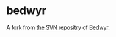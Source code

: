 # bedwyr

A fork from [the SVN repositry](https://gforge.inria.fr/scm/?group_id=367) of [Bedwyr](http://slimmer.gforge.inria.fr/bedwyr/).
